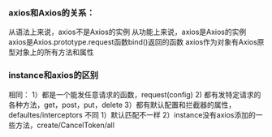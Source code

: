 ### axios和Axios的关系：
从语法上来说，axios不是Axios的实例
从功能上来说，axios是Axios的实例
axios是Axios.prototype.request函数bind()返回的函数
axios作为对象有Axios原型对象上的所有方法和属性
### instance和axios的区别
相同：
1）都是一个能发任意请求的函数，request(config)
2) 都有发特定请求的各种方法，get，post，put，delete
3）都有默认配置和拦截器的属性，defaultes/interceptors
不同
1）默认匹配不一样
2）instance没有axios添加的一些方法，create/CancelToken/all
